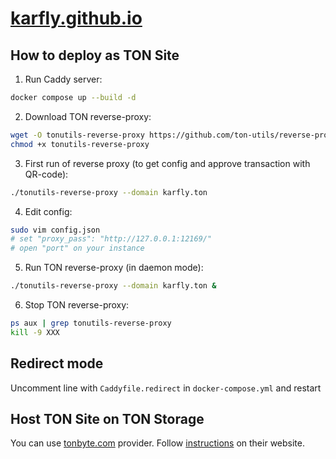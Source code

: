 # [karfly.github.io](https://karfly.github.io)

## How to deploy as TON Site
1. Run Caddy server:
```bash
docker compose up --build -d
```

2. Download TON reverse-proxy:
```bash
wget -O tonutils-reverse-proxy https://github.com/ton-utils/reverse-proxy/releases/latest/download/tonutils-reverse-proxy-linux-arm64
chmod +x tonutils-reverse-proxy
```

3. First run of reverse proxy (to get config and approve transaction with QR-code):
```bash
./tonutils-reverse-proxy --domain karfly.ton
```

4. Edit config:
```bash
sudo vim config.json
# set "proxy_pass": "http://127.0.0.1:12169/"
# open "port" on your instance
```

5. Run TON reverse-proxy (in daemon mode):
```bash
./tonutils-reverse-proxy --domain karfly.ton &
```

6. Stop TON reverse-proxy:
```bash
ps aux | grep tonutils-reverse-proxy
kill -9 XXX
```

## Redirect mode
Uncomment line with `Caddyfile.redirect` in `docker-compose.yml` and restart

## Host TON Site on TON Storage
You can use [tonbyte.com](https://tonbyte.com) provider. Follow [instructions](https://telegra.ph/Host-static-TON-site-in-TON-Storage-03-19) on their website.
